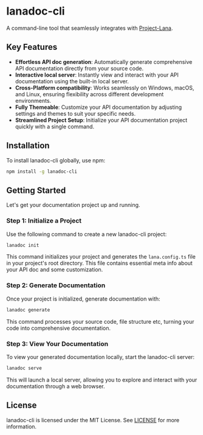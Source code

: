 # lanadoc-cli

A command-line tool that seamlessly integrates with [Project-Lana](https://github.com/FotieMConstant/project-lana).

## Key Features

- **Effortless API doc generation**: Automatically generate comprehensive API documentation directly from your source code.
- **Interactive local server**: Instantly view and interact with your API documentation using the built-in local server.
- **Cross-Platform compatibility**: Works seamlessly on Windows, macOS, and Linux, ensuring flexibility across different development environments.
- **Fully Themeable**: Customize your API documentation by adjusting settings and themes to suit your specific needs.
- **Streamlined Project Setup**: Initialize your API documentation project quickly with a single command.



## Installation

To install lanadoc-cli globally, use npm:

```bash
npm install -g lanadoc-cli
```

## Getting Started

Let's get your documentation project up and running.

### Step 1: Initialize a Project

Use the following command to create a new lanadoc-cli project:

```bash
lanadoc init
```

This command initializes your project and generates the `lana.config.ts` file in your project's root directory. This file contains essential meta info about your API doc and some customization.

### Step 2: Generate Documentation

Once your project is initialized, generate documentation with:

```bash
lanadoc generate
```

This command processes your source code, file structure etc, turning your code into comprehensive documentation.

### Step 3: View Your Documentation

To view your generated documentation locally, start the lanadoc-cli server:

```bash
lanadoc serve
```

This will launch a local server, allowing you to explore and interact with your documentation through a web browser.

<!-- ## Contributing

We welcome contributions and bug reports. Please check out our [contribution guidelines](CONTRIBUTING.md) for details on how to get involved. -->

## License

lanadoc-cli is licensed under the MIT License. See [LICENSE](LICENSE) for more information.

